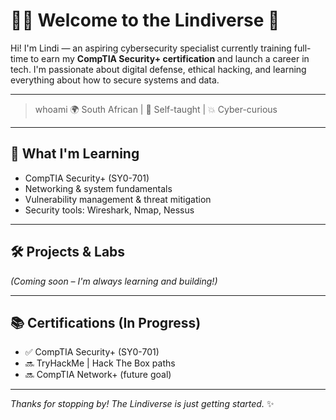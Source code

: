 # 👩‍💻 Welcome to the Lindiverse 🌌

Hi! I'm Lindi — an aspiring cybersecurity specialist currently training full-time to earn my **CompTIA Security+ certification** and launch a career in tech. I'm passionate about digital defense, ethical hacking, and learning everything about how to secure systems and data.

---

> whoami
🌍 South African | 🧠 Self-taught | 💥 Cyber-curious

---

## 🔐 What I'm Learning
- CompTIA Security+ (SY0-701)
- Networking & system fundamentals
- Vulnerability management & threat mitigation
- Security tools: Wireshark, Nmap, Nessus

---

## 🛠️ Projects & Labs


_(Coming soon – I'm always learning and building!)_

---

## 📚 Certifications (In Progress)
- ✅ CompTIA Security+ (SY0-701)
- 🔜 TryHackMe | Hack The Box paths
- 🔜 CompTIA Network+ (future goal)

---

_Thanks for stopping by! The Lindiverse is just getting started._ ✨
